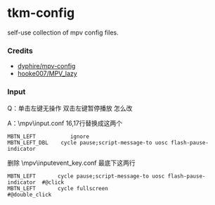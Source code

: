 # tkm-config

self-use collection of mpv config files.

### Credits

- [dyphire/mpv-config](https://github.com/dyphire/mpv-config)
- [hooke007/MPV_lazy](https://github.com/hooke007/MPV_lazy)

### Input

Q：单击左键无操作 双击左键暂停播放 怎么改

A：\mpv\input.conf  16,17行替换成这两个
```
MBTN_LEFT           ignore
MBTN_LEFT_DBL    cycle pause;script-message-to uosc flash-pause-indicator
```
删除 \mpv\inputevent_key.conf 最底下这两行
```
MBTN_LEFT       cycle pause;script-message-to uosc flash-pause-indicator  #@click
MBTN_LEFT       cycle fullscreen                                                           #@double_click
```